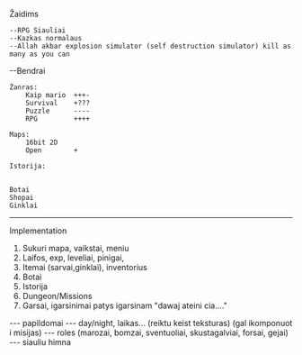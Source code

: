 Žaidims 

	--RPG Siauliai
	--Kazkas normalaus
	--Allah akbar explosion simulator (self destruction simulator) kill as many as you can


--Bendrai
	

	Žanras:
		Kaip mario	+++-
		Survival	+???
		Puzzle		----
		RPG			++++

	Maps:
		16bit 2D
		Open		+

	Istorija:


	Botai
	Shopai
	Ginklai

---

Implementation


1. Sukuri mapa, vaikstai, meniu
2. Laifos, exp, leveliai, pinigai,   
3. Itemai (sarvai,ginklai), inventorius
4. Botai
5. Istorija 
6. Dungeon/Missions
7. Garsai, igarsinimai patys igarsinam "dawaj ateini cia...."


--- papildomai 
	--- day/night, laikas... (reiktu keist teksturas) (gal ikomponuot i misijas)
	--- roles (marozai, bomzai, sventuoliai, skustagalviai, forsai, gejai)
	--- siauliu himna


